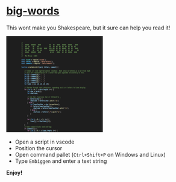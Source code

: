 # [big-words](https://github.com/elmat0/big-words.git)

This wont make you Shakespeare, but it sure can help you read it!

![minimap](https://github.com/elmat0/big-words/blob/main/icon.png?raw=true)

* Open a script in vscode 
* Position the cursor 
* Open command pallet (`Ctrl+Shift+P` on Windows and Linux)
* Type `Embiggen` and enter a text string

**Enjoy!**

